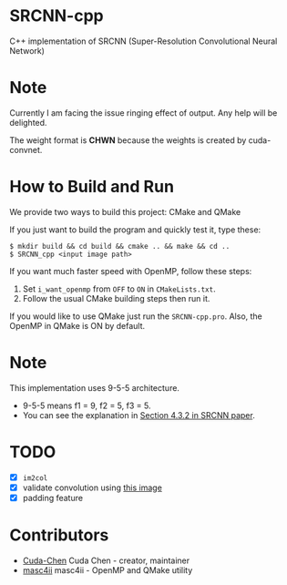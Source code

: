 # SRCNN-cpp
C++ implementation of SRCNN (Super-Resolution Convolutional Neural Network)

# Note
Currently I am facing the issue ringing effect of output. Any help will be 
delighted.

The weight format is **CHWN** because the weights is created by cuda-convnet.

# How to Build and Run
We provide two ways to build this project: CMake and QMake

If you just want to build the program and quickly test it, type these:
```
$ mkdir build && cd build && cmake .. && make && cd ..
$ SRCNN_cpp <input image path>
```

If you want much faster speed with OpenMP, follow these steps:
1. Set `i_want_openmp` from `OFF` to `ON` in `CMakeLists.txt`.
2. Follow the usual CMake building steps then run it.

If you would like to use QMake just run the `SRCNN-cpp.pro`. Also, the OpenMP in QMake is ON by default.

# Note
This implementation uses 9-5-5 architecture.
- 9-5-5 means f1 = 9, f2 = 5, f3 = 5.
- You can see the explanation in [Section 4.3.2 in SRCNN paper](https://arxiv.org/pdf/1501.00092.pdf).

# TODO
- [x] `im2col`
- [x] validate convolution using [this image](https://zhuanlan.zhihu.com/p/63974249)
- [x] padding feature

# Contributors
- [Cuda-Chen](https://github.com/Cuda-Chen) Cuda Chen - creator, maintainer
- [masc4ii](https://github.com/masc4ii) masc4ii - OpenMP and QMake utility

